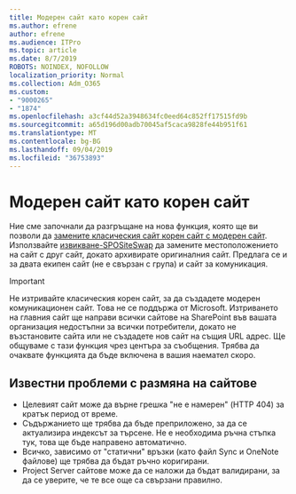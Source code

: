 ```yaml
---
title: Модерен сайт като корен сайт
ms.author: efrene
author: efrene
ms.audience: ITPro
ms.topic: article
ms.date: 8/7/2019
ROBOTS: NOINDEX, NOFOLLOW
localization_priority: Normal
ms.collection: Adm_O365
ms.custom:
- "9000265"
- "1874"
ms.openlocfilehash: a3cf44d52a3948634fc0eed64c852ff17515fd9b
ms.sourcegitcommit: a65d196d00adb70045af5caca9828fe44b951f61
ms.translationtype: MT
ms.contentlocale: bg-BG
ms.lasthandoff: 09/04/2019
ms.locfileid: "36753893"
---
```

# <a name="modern-site-as-root-site"></a>Модерен сайт като корен сайт

Ние сме започнали да разгръщане на нова функция, която ще ви позволи да [замените класическия сайт корен сайт с модерен сайт](https://docs.microsoft.com/sharepoint/modern-root-site). Използвайте [извикване-SPOSiteSwap](https://docs.microsoft.com/powershell/module/sharepoint-online/invoke-spositeswap?view=sharepoint-ps) да замените местоположението на сайт с друг сайт, докато архивирате оригиналния сайт. Предлага се и за двата екипен сайт (не е свързан с група) и сайт за комуникация.

>[!Important]
> Не изтривайте класическия корен сайт, за да създадете модерен комуникационен сайт. Това не се поддържа от Microsoft. Изтриването на главния сайт ще направи всички сайтове на SharePoint във вашата организация недостъпни за всички потребители, докато не възстановите сайта или не създадете нов сайт на същия URL адрес. Ще общуваме с тази функция чрез центъра за съобщения. Трябва да очаквате функцията да бъде включена в вашия наемател скоро.

## <a name="known-issues-with-swapping-sites"></a>Известни проблеми с размяна на сайтове
- Целевият сайт може да върне грешка "не е намерен" (HTTP 404) за кратък период от време.
- Съдържанието ще трябва да бъде преприложено, за да се актуализира индексът за търсене. Не е необходима ръчна стъпка тук, това ще бъде направено автоматично.
- Всичко, зависимо от "статични" връзки (като файл Sync и OneNote файлове) ще трябва да бъдат ръчно коригирани.
- Project Server сайтове може да се наложи да бъдат валидирани, за да се уверите, че те все още са свързани правилно. 
